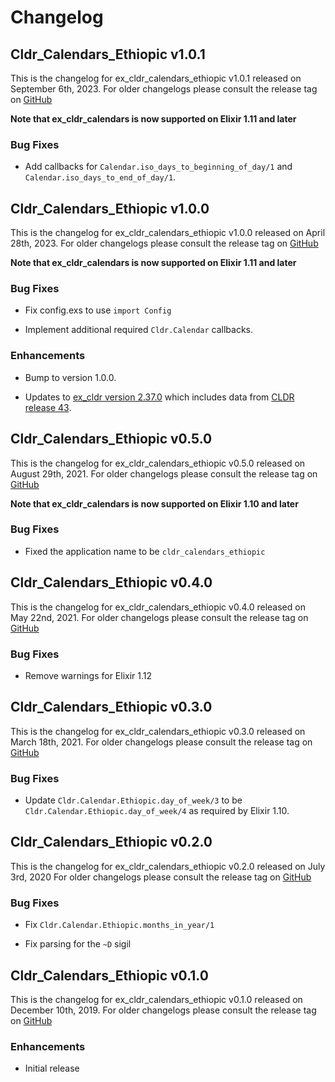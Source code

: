 # Changelog

## Cldr_Calendars_Ethiopic v1.0.1

This is the changelog for ex_cldr_calendars_ethiopic v1.0.1 released on September 6th, 2023.  For older changelogs please consult the release tag on [GitHub](https://github.com/elixir-cldr/cldr_calendars_coptic/tags)

**Note that ex_cldr_calendars is now supported on Elixir 1.11 and later**

### Bug Fixes

* Add callbacks for `Calendar.iso_days_to_beginning_of_day/1` and `Calendar.iso_days_to_end_of_day/1`.

## Cldr_Calendars_Ethiopic v1.0.0

This is the changelog for ex_cldr_calendars_ethiopic v1.0.0 released on April 28th, 2023.  For older changelogs please consult the release tag on [GitHub](https://github.com/elixir-cldr/cldr_calendars_coptic/tags)

**Note that ex_cldr_calendars is now supported on Elixir 1.11 and later**

### Bug Fixes

* Fix config.exs to use `import Config`

* Implement additional required `Cldr.Calendar` callbacks.

### Enhancements

* Bump to version 1.0.0.

* Updates to [ex_cldr version 2.37.0](https://hex.pm/packages/ex_cldr/2.37.0) which includes data from [CLDR release 43](https://cldr.unicode.org/index/downloads/cldr-43).

## Cldr_Calendars_Ethiopic v0.5.0

This is the changelog for ex_cldr_calendars_ethiopic v0.5.0 released on August 29th, 2021.  For older changelogs please consult the release tag on [GitHub](https://github.com/elixir-cldr/cldr_calendars_ethiopic/tags)

**Note that ex_cldr_calendars is now supported on Elixir 1.10 and later**

### Bug Fixes

* Fixed the application name to be `cldr_calendars_ethiopic`

## Cldr_Calendars_Ethiopic v0.4.0

This is the changelog for ex_cldr_calendars_ethiopic v0.4.0 released on May 22nd, 2021.  For older changelogs please consult the release tag on [GitHub](https://github.com/elixir-cldr/cldr_calendars_ethiopic/tags)

### Bug Fixes

* Remove warnings for Elixir 1.12

## Cldr_Calendars_Ethiopic v0.3.0

This is the changelog for ex_cldr_calendars_ethiopic v0.3.0 released on March 18th, 2021.  For older changelogs please consult the release tag on [GitHub](https://github.com/elixir-cldr/cldr_calendars_ethiopic/tags)

### Bug Fixes

* Update `Cldr.Calendar.Ethiopic.day_of_week/3` to be `Cldr.Calendar.Ethiopic.day_of_week/4` as required by Elixir 1.10.

## Cldr_Calendars_Ethiopic v0.2.0

This is the changelog for ex_cldr_calendars_ethiopic v0.2.0 released on July 3rd, 2020  For older changelogs please consult the release tag on [GitHub](https://github.com/elixir-cldr/cldr_calendars_ethiopic/tags)

### Bug Fixes

* Fix `Cldr.Calendar.Ethiopic.months_in_year/1`

* Fix parsing for the `~D` sigil

## Cldr_Calendars_Ethiopic v0.1.0

This is the changelog for ex_cldr_calendars_ethiopic v0.1.0 released on December 10th, 2019.  For older changelogs please consult the release tag on [GitHub](https://github.com/elixir-cldr/cldr_calendars_ethiopic/tags)

### Enhancements

* Initial release


